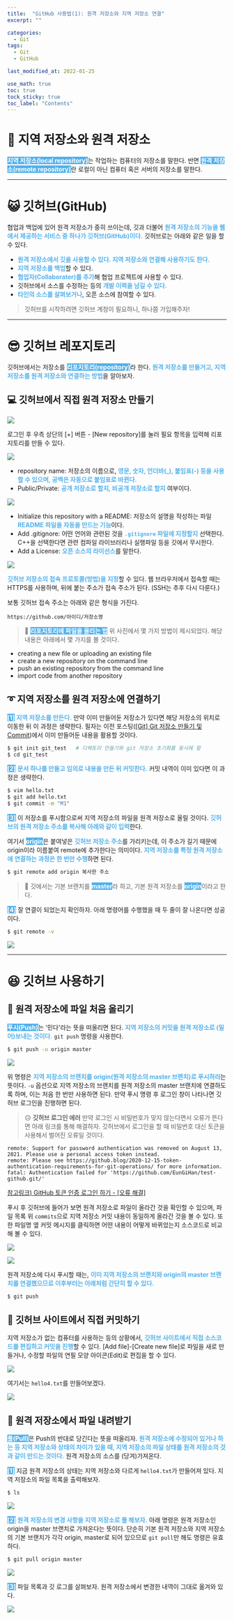 ```yaml
---
title:  "GitHub 사용법(1): 원격 저장소와 지역 저장소 연결"
excerpt: ""

categories:
  - Git
tags:
  - Git
  - GitHub

last_modified_at: 2022-01-25

use_math: true
toc: true
tock_sticky: true
toc_label: "Contents"
---
```


# 💾 지역 저장소와 원격 저장소
<span style="background-color: #52b1ec; color: white">**지역 저장소(local repository)**</span>는 작업하는 컴퓨터의 저장소를 말한다. 반면 <span style="background-color: #52b1ec; color: white">**원격 저장소(remote repository)**</span>란 로컬이 아닌 컴퓨터 혹은 서버의 저장소를 말한다. 

- - -

# 😺 깃허브(GitHub)
협업과 백업에 있어 원격 저장소가 중히 쓰이는데, 깃과 더불어 <span style="color: #52b1ec">**원격 저장소의 기능을 웹에서 제공하는 서비스 중 하나가 깃허브(GitHub)이다.**</span> 깃허브로는 아래와 같은 일을 할 수 있다.

* <span style="color: #52b1ec">**원격 저장소에서 깃을 사용할 수 있다. 지역 저장소와 연결해 사용하기도 한다.**</span>
* <span style="color: #52b1ec">**지역 저장소를 백업**</span>할 수 있다.
* <span style="color: #52b1ec">**협업자(Collaborater)를 추가**</span>해 협업 프로젝트에 사용할 수 있다.
* 깃허브에서 소스를 수정하는 등의 <span style="color: #52b1ec">**개발 이력을 남길 수 있다.**</span>
* <span style="color: #52b1ec">**타인의 소스를 살펴보거나**</span>, 오픈 소스에 참여할 수 있다.

> 깃허브를 시작하려면 깃허브 계정이 필요하니, 하나쯤 가입해주자!

- - -

# 😎 깃허브 레포지토리
깃허브에서는 저장소를 <span style="background-color: #52b1ec; color: white">**리포지토리(repository)**</span>라 한다. <span style="color: #52b1ec">**원격 저장소를 만들거고, 지역 저장소를 원격 저장소와 연결하는 방법**</span>을 알아보자.

## 💻 깃허브에서 직접 원격 저장소 만들기

![](https://images.velog.io/images/717lumos/post/015c87d3-e331-4789-9aaa-e1bd4c3ec8ca/11.png)

로그인 후 우측 상단의 [+] 버튼 - [New repository]를 눌러 필요 항목을 입력해 리포지토리를 만들 수 있다.

![](https://images.velog.io/images/717lumos/post/8c183678-0afb-48b2-85d5-6d5d7711ecb1/22.png)

*  repository name: 저장소의 이름으로, <span style="color: #52b1ec">**영문, 숫자, 언더바(_), 붙임표(-) 등을 사용할 수 있으며, 공백은 자동으로 붙임표로 바뀐다.**</span>
* Public/Private: <span style="color: #52b1ec">**공개 저장소로 할지, 비공개 저장소로 할지**</span> 여부이다.

![](https://images.velog.io/images/717lumos/post/e6aeeb83-4ae4-4295-bf50-153f641de61e/33.png)

* Initialize this repository with a README: 저장소의 설명을 작성하는 파일 <span style="color: #52b1ec">**README 파일을 자동을 만드는 기능**</span>이다.
* Add .gitignore: 어떤 언어와 관련된 것을 <span style="color: #52b1ec">**`.gitignore` 파일에 지정할지**</span> 선택한다. C++을 선택한다면 관련 컴파일 라이브러리나 실행파일 등을 깃에서 무시한다.
* Add a License: <span style="color: #52b1ec">**오픈 소스의 라이선스**</span>를 말한다.

![](https://images.velog.io/images/717lumos/post/b03ea7a2-6fa5-47e6-b4d2-457526710996/44.png)

<span style="color: #52b1ec">**깃허브 저장소의 접속 프로토콜(방법)을 지정**</span>할 수 있다. 웹 브라우저에서 접속할 때는 HTTPS를 사용하며, 뒤에 붙는 주소가 접속 주소가 된다. (SSH는 추후 다시 다룬다.) 

보통 깃허브 접속 주소는 아래와 같은 형식을 가진다.
```
https://github.com/아이디/저장소명
```

> 🔔 <span style="background-color: #52b1ec; color: white">**리포지토리에 파일을 올리는 법**</span>
위 사진에서 몇 가지 방법이 제시되었다. 해당 내용은 아래에서 몇 가지를 볼 것이다.
* creating a new file or uploading an existing file
* create a new repository on the command line
* push an existing repository from the command line
* import code from another repository


## ➰ 지역 저장소를 원격 저장소에 연결하기
<span style="background-color: #52b1ec; color: white">**[1]**</span> <span style="color: #52b1ec">**지역 저장소를 만든다.**</span> 만약 이미 만들어둔 저장소가 있다면 해당 저장소의 위치로 이동한 뒤 이 과정은 생략한다. 필자는 이전 포스팅([[Git] Git 저장소 만들기 및 Commit](https://velog.io/@717lumos/Git-Git-%EC%A0%80%EC%9E%A5%EC%86%8C-%EB%A7%8C%EB%93%A4%EA%B8%B0-%EB%B0%8F-Commit))에서 이미 만들어둔 내용을 활용할 것이다.
```bash
$ git init git_test   # 디렉토리 만들기와 git 저장소 초기화를 동시에 함
$ cd git_test
```
<span style="background-color: #52b1ec; color: white">**[2]**</span> <span style="color: #52b1ec">**문서 하나를 만들고 임의로 내용을 만든 뒤 커밋한다.**</span> 커밋 내역이 이미 있다면 이 과정은 생략한다.
```bash
$ vim hello.txt
$ git add hello.txt
$ git commit -m "M1"
```
<span style="background-color: #52b1ec; color: white">**[3]**</span> 이 저장소를 푸시함으로써 지역 저장소의 파일을 원격 저장소로 올릴 것이다. <span style="color: #52b1ec">**깃허브의 원격 저장소 주소를 복사해 아래와 같이 입력**</span>한다. 

여기서 <span style="background-color: #52b1ec; color: white">**origin**</span>은 붙여넣은 <span style="color: #52b1ec">**깃허브 저장소 주소**</span>를 가리키는데, 이 주소가 길기 때문에 origin이라 이름붙여 remote에 추가한다는 의미이다. <span style="color: #52b1ec">**지역 저장소를 특정 원격 저장소에 연결하는 과정은 한 번만 수행**</span>하면 된다.
```bash
$ git remote add origin 복사한 주소
```

> 🔔 깃에서는 기본 브랜치를 <span style="background-color: #52b1ec; color: white">**master**</span>라 하고, 기본 원격 저장소를 <span style="background-color: #52b1ec; color: white">**origin**</span>이라고 한다.

<span style="background-color: #52b1ec; color: white">**[4]**</span> 잘 연결이 되었는지 확인하자. 아래 명령어를 수행했을 때 두 줄이 잘 나온다면 성공이다.

```bash
$ git remote -v
```

![](https://images.velog.io/images/717lumos/post/35e5fed1-349d-45b9-9942-aaa4e0467d20/55.png)

- - -

# 😆 깃허브 사용하기
## 🔼 원격 저장소에 파일 처음 올리기
<span style="background-color: #52b1ec; color: white">**푸시(Push)**</span>는 '민다'라는 뜻을 떠올리면 된다. <span style="color: #52b1ec">**지역 저장소의 커밋을 원격 저장소로 (밀어)보내는 것이다.**</span> `git push` 명령을 사용한다.
```bash
$ git push -u origin master
```

![](https://images.velog.io/images/717lumos/post/69f35577-72a2-4a92-9cfb-fc053ebaca89/66.png)

위 명령은 <span style="color: #52b1ec">**지역 저장소의 브랜치를 origin(원격 저장소의 master 브랜치)로 푸시하라**</span>는 뜻이다. `-u` 옵션으로 지역 저장소의 브랜치를 원격 저장소의 master 브랜치에 연결하도록 하며, 이는 처음 한 번만 사용하면 된다. 만약 푸시 명령 후 로그인 창이 나타나면 깃허브 로그인을 진행하면 된다.

> 😥 **깃허브 로그인 에러**
만약 로그인 시 비밀번호가 맞지 않는다면서 오류가 뜬다면 아래 링크를 통해 해결하자. 깃허브에서 로그인을 할 때 비밀번호 대신 토큰을 사용해서 벌어진 오류일 것이다.
```
remote: Support for password authentication was removed on August 13, 2021. Please use a personal access token instead.
remote: Please see https://github.blog/2020-12-15-token-authentication-requirements-for-git-operations/ for more information.
fatal: Authentication failed for 'https://github.com/EunGiHan/test-github.git/'
```
[참고링크) GitHub 토큰 인증 로그인 하기 - [오류 해결]](https://miracleground.tistory.com/entry/GitHub-%ED%86%A0%ED%81%B0-%EC%9D%B8%EC%A6%9D-%EB%A1%9C%EA%B7%B8%EC%9D%B8-%ED%95%98%EA%B8%B0-%EC%98%A4%EB%A5%98-%ED%95%B4%EA%B2%B0-remote-Support-for-password-authentication-was-removed-on-August-13-2021-Please-use-a-personal-access-token-instead)

푸시 후 깃허브에 들어가 보면 원격 저장소로 파일이 올라간 것을 확인할 수 있으며, 파일 목록 위 `commits`으로 지역 저장소 커밋 내용이 동일하게 올라간 것을 볼 수 있다. 또한 파일명 옆 커밋 메시지를 클릭하면 어떤 내용이 어떻게 바뀌었는지 소스코드로 비교해 볼 수 있다.

![](https://images.velog.io/images/717lumos/post/6b8b60c0-d95b-4bc5-8185-3a8587cb45c7/77.png)

![](https://images.velog.io/images/717lumos/post/9d8874a0-b4f4-435f-91fa-30da14204b25/88.png)

원격 저장소에 다시 푸시할 때는, <span style="color: #52b1ec">**이미 지역 저장소의 브랜치와 origin의 master 브랜치를 연결했으므로 이후부터는 아래처럼 간단히 할 수 있다.**</span>
```bash
$ git push
```

## 📝 깃허브 사이트에서 직접 커밋하기
지역 저장소가 없는 컴퓨터를 사용하는 등의 상황에서, <span style="color: #52b1ec">**깃허브 사이트에서 직접 소스코드를 편집하고 커밋을 진행**</span>할 수 있다. [Add file]-[Create new file]로 파일을 새로 만들거나, 수정할 파일의 연필 모양 아이콘(Edit)로 편집을 할 수 있다.

![](https://images.velog.io/images/717lumos/post/b97aa42f-594a-4f0c-9feb-e0c492109606/99.png)

여기서는 `hello4.txt`를 만들어보겠다.

![](https://images.velog.io/images/717lumos/post/e819791b-e96e-4035-be95-121b87a803c3/00.png)


## 🔽 원격 저장소에서 파일 내려받기
<span style="background-color: #52b1ec; color: white">**풀(Pull)**</span>은 Push의 반대로 당긴다는 뜻을 떠올리자. <span style="color: #52b1ec">**원격 저장소에 수정되어 있거나 하는 등 지역 저장소와 상태의 차이가 있을 때, 지역 저장소의 파일 상태를 원격 저장소의 것과 같이 만드는 것이다.**</span> 원격 저장소의 소스를 (당겨)가져온다.

<span style="background-color: #52b1ec; color: white">**[1]**</span> 지금 원격 저장소의 상태는 지역 저장소와 다르게 `hello4.txt`가 만들어져 있다. 지역 저장소의 파일 목록을 출력해보자.
```bash
$ ls
```

![](https://images.velog.io/images/717lumos/post/b13cd20f-7b71-4943-a906-ea51c2685b7f/1515_cr.png)

<span style="background-color: #52b1ec; color: white">**[2]**</span> <span style="color: #52b1ec">**원격 저장소의 변경 사항을 지역 저장소로 풀 해보자.**</span> 아래 명령은 원격 저장소인 origin을 master 브랜치로 가져온다는 뜻이다. 단순히 기본 원격 저장소와 지역 저장소의 기본 브랜치가 각각 origin, master로 되어 있으므로 `git pull`만 해도 명령은 유효하다.
```bash
$ git pull origin master
```

![](https://images.velog.io/images/717lumos/post/39bc2010-3bc6-48ec-a464-fbce1e3d6e90/1515.png)

<span style="background-color: #52b1ec; color: white">**[3]**</span> 파일 목록과 깃 로그를 살펴보자. 원격 저장소에서 변경한 내역이 그대로 옮겨와 있다.

![](https://images.velog.io/images/717lumos/post/2db26c6a-0e91-4d76-a688-f6a99d4b17de/1616_cr.png)